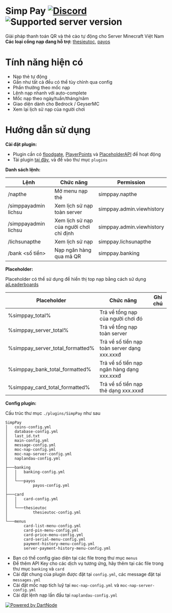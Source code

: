 Simp Pay [![Discord](https://img.shields.io/discord/1353293624238145626.svg?label=&logo=discord&logoColor=ffffff&color=7389D8&labelColor=6A7EC2)](https://discord.typicalsmc.me/discord) ![Supported server version](https://img.shields.io/badge/minecraft-1.13%20--_1.21.4-green)
===========

Giải pháp thanh toán QR và thẻ cào tự động cho Server Minecraft Việt Nam
**Các loại cổng nạp đang hỗ trợ:** [thesieutoc](https://thesieutoc.net/), [payos](https://payos.vn/)

Tính năng hiện có
===========

- Nạp thẻ tự động
- Gần như tất cả đều có thể tùy chỉnh qua config
- Phần thưởng theo mốc nạp
- Lệnh nạp nhanh với auto-complete
- Mốc nạp theo ngày/tuần/tháng/năm
- Giao diện dành cho Bedrock / GeyserMC
- Xem lại lịch sử nạp của người chơi

Hướng dẫn sử dụng
===========

**Cài đặt plugin:**

- Plugin cần
  có [floodgate](https://geysermc.org/download?project=floodgate), [PlayerPoints](https://www.spigotmc.org/resources/playerpoints.80745/)
  và [PlaceholderAPI](https://www.spigotmc.org/resources/placeholderapi.6245/) để hoạt động
- Tải plugin [tại đây](https://discord.gg/cQ67TzhsQF), và để vào thư mục `plugins`

**Danh sách lệnh:**

| Lệnh                        | Chức năng                               | Permission                |
|-----------------------------|-----------------------------------------|---------------------------|
| /napthe                     | Mở menu nạp thẻ                         | simppay.napthe            |
| /simppayadmin lichsu        | Xem lịch sử nạp toàn server             | simppay.admin.viewhistory |
| /simppayadmin lichsu <name> | Xem lịch sử nạp của người chơi chỉ định | simppay.admin.viewhistory |
| /lichsunapthe               | Xem lịch sử nạp                         | simppay.lichsunapthe      |
| /bank <số tiền>             | Nạp ngân hàng qua mã QR                 | simppay.banking           |

**Placeholder:**

Placeholder có thể sử dụng để hiển thị top nạp bằng cách sử
dụng [ajLeaderboards](https://www.spigotmc.org/resources/ajleaderboards.85548/)

| Placeholder                      | Chức năng                                    | Ghi chú |
|----------------------------------|----------------------------------------------|---------|
| %simppay_total%                  | Trả về tổng nạp của người chơi đó            |         |
| %simppay_server_total%           | Trả về tổng nạp toàn server                  |         |
| %simppay_server_total_formatted% | Trả về số tiền nạp toàn server dạng xxx.xxxđ |         |
| %simppay_bank_total_formatted%   | Trả về số tiền nạp ngân hàng dạng xxx.xxxđ   |         |
| %simppay_card_total_formatted%   | Trả về số tiền nạp thẻ dạng xxx.xxxđ         |         |

**Config plugin:**

Cấu trúc thư mục `./plugins/SimpPay` như sau

```
SimpPay
│   coins-config.yml 
│   database-config.yml
│   last_id.txt
│   main-config.yml
│   message-config.yml
│   moc-nap-config.yml
│   moc-nap-server-config.yml
│   naplandau-config.yml
│
├───banking
│   │   banking-config.yml
│   │
│   └───payos
│           payos-config.yml
│
├───card
│   │   card-config.yml
│   │
│   └───thesieutoc
│           thesieutoc-config.yml
│
└───menus
        card-list-menu-config.yml
        card-pin-menu-config.yml
        card-price-menu-config.yml
        card-serial-menu-config.yml
        payment-history-menu-config.yml
        server-payment-history-menu-config.yml
```

- Bạn có thể config giao diện tại các file trong thư mục `menus`
- Để thêm API Key cho các dịch vụ tương ứng, hãy thêm tại các file trong thư mục `banking` và `card`
- Cài đặt chung của plugin được đặt tại `config.yml`, các message đặt tại `messages.yml`
- Cài đặt mốc nạp tích luỹ tại `moc-nap-config.yml` và `moc-nap-server-config.yml`
- Cài đặt lệnh nạp lần đầu tại `naplandau-config.yml`

[![Powered by DartNode](https://dartnode.com/branding/DN-Open-Source-sm.png)](https://dartnode.com "Powered by DartNode - Free VPS for Open Source")